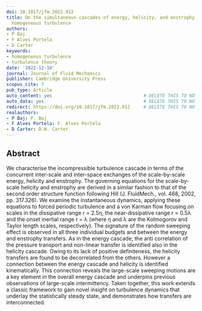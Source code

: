 ```yaml
---
doi: 10.1017/jfm.2022.912
title: On the simultaneous cascades of energy, helicity, and enstrophy in incompressible
  homogeneous turbulence
authors:
- P Baj
- F Alves Portela
- D Carter
keywords:
- homogeneous turbulence
- turbulence theory
date: '2022-12-10'
journal: Journal of Fluid Mechanics
publisher: Cambridge University Press
scopus_cite: 7
pub_type: Article
auto_content: yes                                  # DELETE THIS TO NOT AUTO GENERATE CONTENT
auto_data: yes                                     # DELETE THIS TO NOT AUTO GENERATE METADATA
redirect: https://doi.org/10.1017/jfm.2022.912     # DELETE THIS TO NOT REDIRECT
realauthors:
- P Baj: P. Baj
- F Alves Portela: F. Alves Portela
- D Carter: D.W. Carter
---
```



## Abstract
We characterise the incompressible turbulence cascade in terms of the concurrent inter-scale and inter-space exchanges of the scale-by-scale energy, helicity and enstrophy. The governing equations for the scale-by-scale helicity and enstrophy are derived in a similar fashion to that of the second order structure function following Hill (J. FluidMech., vol. 468, 2002, pp. 317.326). We examine the instantaneous dynamics, applying these equations to forced periodic turbulence and a von Karman flow focusing on scales in the dissipative range r = 2.5η, the near-dissipative range r = 0.5λ and the onset inertial range r = λ (where η and λ are the Kolmogorov and Taylor length scales, respectively). The signature of the random sweeping effect is observed in all three individual budgets and between the energy and enstrophy transfers. As in the energy cascade, the anti correlation of the pressure transport and non-linear transfer is identified also in the helicity cascade. Owing to its lack of positive definiteness, the helicity transfers are found to be decorrelated from the others. However a connection between the energy cascade and helicity is identified kinematically. This connection reveals the large-scale sweeping motions are a key element in the overall energy cascade and underpins previous observations of large-scale intermittency. Taken together, this work extends a classic framework to gain novel insight on turbulence dynamics that underlay the statistically steady state, and demonstrates how transfers are interconnected.
